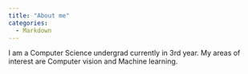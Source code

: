 ```yaml
---
title: "About me"
categories:
  - Markdown
---
```


I am a Computer Science undergrad currently in 3rd year. My areas of interest are Computer vision and Machine learning.


